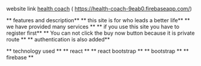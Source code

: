 website link [health coach]( https://health-coach-9eab0.firebaseapp.com/)
( https://health-coach-9eab0.firebaseapp.com/)


** features and description**
** this site is for who leads a better life**
** we have provided many services **
** if you use this site you have to register first**
** You can not click the buy now button because it is private route **
** authentication is also added**

** technology used **
** react **
** react bootstrap **
**  bootstrap **
** firebase **
